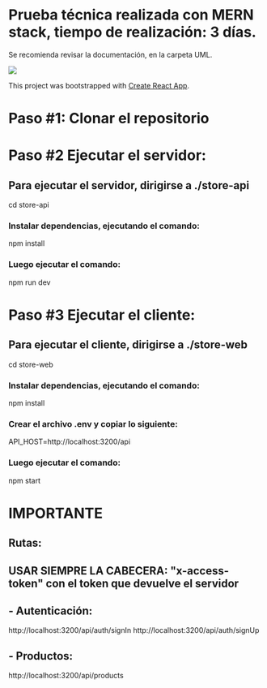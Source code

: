 # Prueba técnica realizada con MERN stack, tiempo de realización: 3 días.

Se recomienda revisar la documentación, en la carpeta UML.

![](https://github.com/Dtowerssj/shoes-store/blob/master/GIF.gif)

This project was bootstrapped with [Create React App](https://github.com/facebook/create-react-app).

# Paso #1: Clonar el repositorio

# Paso #2 Ejecutar el servidor: 
## Para ejecutar el servidor, dirigirse a ./store-api

cd store-api

### Instalar dependencias, ejecutando el comando:

npm install

### Luego ejecutar el comando:

npm run dev

# Paso #3 Ejecutar el cliente: 
## Para ejecutar el cliente, dirigirse a ./store-web

cd store-web

### Instalar dependencias, ejecutando el comando:

npm install

### Crear el archivo .env y copiar lo siguiente:

API_HOST=http://localhost:3200/api

### Luego ejecutar el comando:

npm start

# IMPORTANTE

## Rutas: 

## USAR SIEMPRE LA CABECERA: "x-access-token" con el token que devuelve el servidor

## - Autenticación:

http://localhost:3200/api/auth/signIn
http://localhost:3200/api/auth/signUp

## - Productos:

http://localhost:3200/api/products